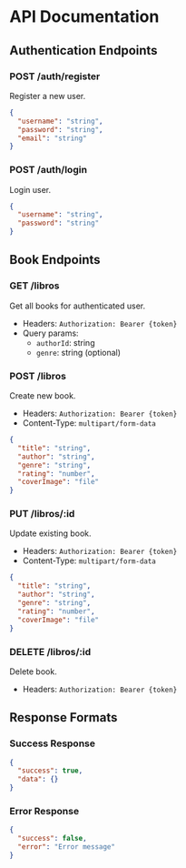 # API Documentation

## Authentication Endpoints

### POST /auth/register
Register a new user.
```json
{
  "username": "string",
  "password": "string",
  "email": "string"
}
```

### POST /auth/login
Login user.
```json
{
  "username": "string",
  "password": "string"
}
```

## Book Endpoints

### GET /libros
Get all books for authenticated user.
- Headers: `Authorization: Bearer {token}`
- Query params: 
  - `authorId`: string
  - `genre`: string (optional)

### POST /libros
Create new book.
- Headers: `Authorization: Bearer {token}`
- Content-Type: `multipart/form-data`
```json
{
  "title": "string",
  "author": "string",
  "genre": "string",
  "rating": "number",
  "coverImage": "file"
}
```

### PUT /libros/:id
Update existing book.
- Headers: `Authorization: Bearer {token}`
- Content-Type: `multipart/form-data`
```json
{
  "title": "string",
  "author": "string",
  "genre": "string",
  "rating": "number",
  "coverImage": "file"
}
```

### DELETE /libros/:id
Delete book.
- Headers: `Authorization: Bearer {token}`

## Response Formats

### Success Response
```json
{
  "success": true,
  "data": {}
}
```

### Error Response
```json
{
  "success": false,
  "error": "Error message"
}
``` 